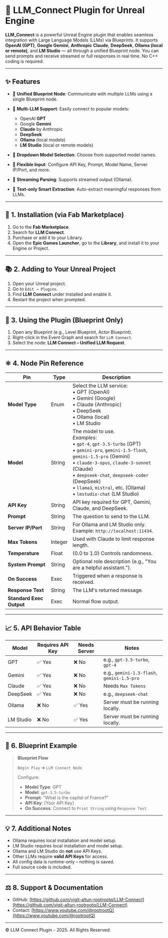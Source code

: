 # 🤖 LLM_Connect Plugin for Unreal Engine

**LLM_Connect** is a powerful Unreal Engine plugin that enables seamless integration with Large Language Models (LLMs) via Blueprints. It supports **OpenAI (GPT)**, **Google Gemini**, **Anthropic Claude**, **DeepSeek**, **Ollama (local or remote)**, and **LM Studio** — all through a unified Blueprint node. You can send prompts and receive streamed or full responses in real time. No C++ coding is required.

---

## ✨ Features

* 🔹 **Unified Blueprint Node**: Communicate with multiple LLMs using a single Blueprint node.
* 🔹 **Multi-LLM Support**: Easily connect to popular models:
  
  * OpenAI **GPT**
  * Google **Gemini**
  * **Claude** by Anthropic
  * **DeepSeek**
  * **Ollama** (local models)
  * **LM Studio** (local or remote models)
* 🔹 **Dropdown Model Selection**: Choose from supported model names.
* 🔹 **Flexible Input**: Configure API Key, Prompt, Model Name, Server IP/Port, and more.
* 🔹 **Streaming Parsing**: Supports streamed output (Ollama).
* 🔹 **Text-only Smart Extraction**: Auto-extract meaningful responses from LLMs.

---

## 🏦 1. Installation (via Fab Marketplace)

1. Go to the **Fab Marketplace**.
2. Search for **LLM Connect**.
3. Purchase or add it to your Library.
4. Open the **Epic Games Launcher**, go to the **Library**, and install it to your Engine or Project.

---

## 📚 2. Adding to Your Unreal Project

1. Open your Unreal project.
2. Go to `Edit → Plugins`.
3. Find **LLM Connect** under Installed and enable it.
4. Restart the project when prompted.

---

## 🤖 3. Using the Plugin (Blueprint Only)

1. Open any Blueprint (e.g., Level Blueprint, Actor Blueprint).
2. Right-click in the Event Graph and search for `LLM Connect`.
3. Select the node: **LLM Connect – Unified LLM Request**.

---

## ⚛️ 4. Node Pin Reference

| Pin                      | Type    | Description                                                                                                                                                                                                                                                                      |
| ------------------------ | ------- | -------------------------------------------------------------------------------------------------------------------------------------------------------------------------------------------------------------------------------------------------------------------------------- |
| **Model Type**           | Enum    | Select the LLM service:<br>• GPT (OpenAI)<br>• Gemini (Google)<br>• Claude (Anthropic)<br>• DeepSeek<br>• Ollama (local)<br>• LM Studio                                                                                                                                                       |
| **Model**                | String  | The model to use.<br>*Examples*:<br>• `gpt-4`, `gpt-3.5-turbo` (GPT)<br>• `gemini-pro`, `gemini-1.5-flash`, `gemini-1.5-pro` (Gemini)<br>• `claude-3-opus`, `claude-3-sonnet` (Claude)<br>• `deepseek-chat`, `deepseek-coder` (DeepSeek)<br>• `llama3`, `mistral`, etc. (Ollama)<br>• `lmstudio-chat` (LM Studio) |
| **API Key**              | String  | API key required for GPT, Gemini, Claude, and DeepSeek.                                                                                                                                                                                                                          |
| **Prompt**               | String  | The question to send to the LLM.                                                                                                                                                                                                                                                 |
| **Server IP/Port**       | String  | For Ollama and LM Studio only. Example: `http://localhost:11434`.                                                                                                                                                                                                                              |
| **Max Tokens**           | Integer | Used with Claude to limit response length.                                                                                                                                                                                                                                       |
| **Temperature**          | Float   | (0.0 to 1.0) Controls randomness.                                                                                                                                                                                                                                                |
| **System Prompt**        | String  | Optional role description (e.g., "You are a helpful assistant.").                                                                                                                                                                                                                |
| **On Success**           | Exec    | Triggered when a response is received.                                                                                                                                                                                                                                           |
| **Response Text**        | String  | The LLM's returned message.                                                                                                                                                                                                                                                      |
| **Standard Exec Output** | Exec    | Normal flow output.                                                                                                                                                                                                                                                              |

---

## 📈 5. API Behavior Table

| Model    | Requires API Key | Needs Server | Notes                                      |
| -------- | ---------------- | ------------ | ------------------------------------------ |
| GPT      | ✅ Yes            | ❌ No         | e.g., `gpt-3.5-turbo`, `gpt-4`             |
| Gemini   | ✅ Yes            | ❌ No         | e.g., `gemini-1.5-flash`, `gemini-1.5-pro` |
| Claude   | ✅ Yes            | ❌ No         | Needs `Max Tokens`                         |
| DeepSeek | ✅ Yes            | ❌ No         | e.g., `deepseek-chat`                      |
| Ollama   | ❌ No             | ✅ Yes        | Server must be running locally.            |
| LM Studio| ❌ No             | ✅ Yes        | Server must be running locally.            |

---

## 📂 6. Blueprint Example

> **Blueprint Flow**
>
> `Begin Play` ➔ `LLM Connect Node`
>
> Configure:
>
> * **Model Type**: GPT
> * **Model**: `gpt-3.5-turbo`
> * **Prompt**: "What is the capital of France?"
> * **API Key**: \[Your API Key]
> * **On Success**: Connect to `Print String` using `Response Text`

---

## 💡 7. Additional Notes

* Ollama requires local installation and model setup.
* LM Studio requires local installation and model setup.
* Ollama and LM Studio do **not** use API Keys.
* Other LLMs require **valid API Keys** for access.
* All config data is runtime-only – nothing is saved.
* Full source code is included.

---

## ⚖️ 8. Support & Documentation

* GitHub: [https://github.com/yigit-altun-rootrootq/LLM-Connect](https://github.com/yigit-altun-rootrootq/LLM-Connect)
* Contact: [https://www.youtube.com/@rootrootQ](https://www.youtube.com/@rootrootQ)

---

© LLM Connect Plugin - 2025. All Rights Reserved.
